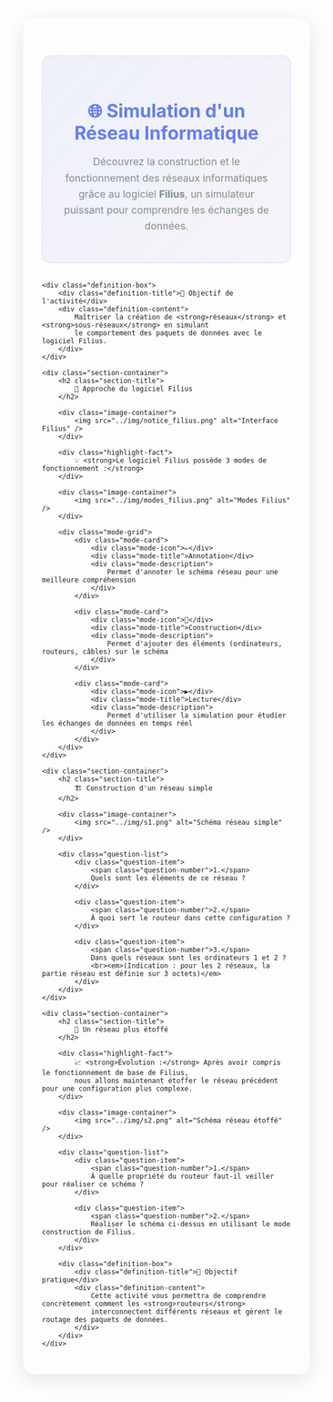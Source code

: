 <style>
.activity-section {
    background: var(--md-default-bg-color);
    border-radius: 20px;
    padding: 2rem;
    margin: 2rem 0;
    box-shadow: 0 8px 32px rgba(0, 0, 0, 0.1);
    border: 1px solid rgba(255, 255, 255, 0.2);
}

.activity-header {
    background: linear-gradient(135deg, rgba(102, 126, 234, 0.1), rgba(118, 75, 162, 0.05));
    border-radius: 15px;
    padding: 2rem;
    margin: 2rem 0;
    text-align: center;
    border: 1px solid rgba(102, 126, 234, 0.2);
}

.activity-title {
    color: #667eea;
    font-size: 2rem;
    margin-bottom: 1rem;
    font-weight: bold;
}

.activity-description {
    color: #7f8c8d;
    font-size: 1.1rem;
    line-height: 1.6;
}

.section-container {
    background: var(--md-default-bg-color);
    border-radius: 15px;
    padding: 2rem;
    margin: 2rem 0;
    border: 1px solid rgba(102, 126, 234, 0.2);
}

.section-title {
    color: #667eea;
    font-size: 1.5rem;
    font-weight: bold;
    margin-bottom: 1.5rem;
    display: flex;
    align-items: center;
    gap: 1rem;
}

.mode-grid {
    display: grid;
    grid-template-columns: repeat(auto-fit, minmax(250px, 1fr));
    gap: 1.5rem;
    margin: 2rem 0;
}

.mode-card {
    background: rgba(102, 126, 234, 0.1);
    border-radius: 12px;
    padding: 1.5rem;
    border: 1px solid rgba(102, 126, 234, 0.2);
    transition: all 0.3s ease;
    text-align: center;
}

.mode-card:hover {
    transform: translateY(-5px);
    box-shadow: 0 8px 25px rgba(102, 126, 234, 0.2);
}

.mode-icon {
    font-size: 2rem;
    margin-bottom: 1rem;
}

.mode-title {
    color: #667eea;
    font-weight: bold;
    font-size: 1.2rem;
    margin-bottom: 0.5rem;
}

.mode-description {
    color: #7f8c8d;
    font-size: 0.9rem;
    line-height: 1.4;
}

.image-container {
    text-align: center;
    margin: 2rem 0;
    padding: 1rem;
    background: rgba(255, 255, 255, 0.6);
    border-radius: 12px;
}

.image-container img {
    max-width: 100%;
    height: auto;
    border-radius: 8px;
    box-shadow: 0 4px 12px rgba(0, 0, 0, 0.1);
}

.question-list {
    background: rgba(255, 255, 255, 0.6);
    border-radius: 12px;
    padding: 1.5rem;
    margin: 1.5rem 0;
}

.question-item {
    background: linear-gradient(135deg, rgba(76, 175, 80, 0.1), rgba(139, 195, 74, 0.05));
    border-left: 4px solid #4caf50;
    border-radius: 8px;
    padding: 1rem;
    margin: 1rem 0;
    transition: all 0.3s ease;
}

.question-item:hover {
    transform: translateX(5px);
    box-shadow: 0 4px 12px rgba(76, 175, 80, 0.2);
}

.question-number {
    color: #4caf50;
    font-weight: bold;
    margin-right: 0.5rem;
}

.highlight-fact {
    background: linear-gradient(135deg, rgba(255, 193, 7, 0.1), rgba(255, 152, 0, 0.05));
    border-left: 5px solid #ffc107;
    border-radius: 12px;
    padding: 1.5rem;
    margin: 1.5rem 0;
    backdrop-filter: blur(10px);
}

.definition-box {
    background: linear-gradient(135deg, rgba(156, 39, 176, 0.1), rgba(233, 30, 99, 0.05));
    border-left: 5px solid #9c27b0;
    border-radius: 12px;
    padding: 1.5rem;
    margin: 1.5rem 0;
    backdrop-filter: blur(10px);
}

.definition-title {
    color: #9c27b0;
    font-weight: bold;
    font-size: 1.2rem;
    margin-bottom: 1rem;
}

.definition-content {
    color: var(--md-default-fg-color);
    line-height: 1.6;
}

@media (max-width: 768px) {
    .mode-grid {
        grid-template-columns: 1fr;
    }
}
</style>

<div class="activity-section">
    <div class="activity-header">
        <h1 class="activity-title">🌐 Simulation d'un Réseau Informatique</h1>
        <p class="activity-description">
            Découvrez la construction et le fonctionnement des réseaux informatiques grâce au logiciel 
            <strong>Filius</strong>, un simulateur puissant pour comprendre les échanges de données.
        </p>
    </div>
    
    <div class="definition-box">
        <div class="definition-title">🎯 Objectif de l'activité</div>
        <div class="definition-content">
            Maîtriser la création de <strong>réseaux</strong> et <strong>sous-réseaux</strong> en simulant 
            le comportement des paquets de données avec le logiciel Filius.
        </div>
    </div>
    
    <div class="section-container">
        <h2 class="section-title">
            🔧 Approche du logiciel Filius
        </h2>
        
        <div class="image-container">
            <img src="../img/notice_filius.png" alt="Interface Filius" />
        </div>
        
        <div class="highlight-fact">
            💡 <strong>Le logiciel Filius possède 3 modes de fonctionnement :</strong>
        </div>
        
        <div class="image-container">
            <img src="../img/modes_filius.png" alt="Modes Filius" />
        </div>
        
        <div class="mode-grid">
            <div class="mode-card">
                <div class="mode-icon">✏️</div>
                <div class="mode-title">Annotation</div>
                <div class="mode-description">
                    Permet d'annoter le schéma réseau pour une meilleure compréhension
                </div>
            </div>
            
            <div class="mode-card">
                <div class="mode-icon">🔨</div>
                <div class="mode-title">Construction</div>
                <div class="mode-description">
                    Permet d'ajouter des éléments (ordinateurs, routeurs, câbles) sur le schéma
                </div>
            </div>
            
            <div class="mode-card">
                <div class="mode-icon">▶️</div>
                <div class="mode-title">Lecture</div>
                <div class="mode-description">
                    Permet d'utiliser la simulation pour étudier les échanges de données en temps réel
                </div>
            </div>
        </div>
    </div>
    
    <div class="section-container">
        <h2 class="section-title">
            🏗️ Construction d'un réseau simple
        </h2>
        
        <div class="image-container">
            <img src="../img/s1.png" alt="Schéma réseau simple" />
        </div>
        
        <div class="question-list">
            <div class="question-item">
                <span class="question-number">1.</span>
                Quels sont les éléments de ce réseau ?
            </div>
            
            <div class="question-item">
                <span class="question-number">2.</span>
                À quoi sert le routeur dans cette configuration ?
            </div>
            
            <div class="question-item">
                <span class="question-number">3.</span>
                Dans quels réseaux sont les ordinateurs 1 et 2 ? 
                <br><em>(Indication : pour les 2 réseaux, la partie réseau est définie sur 3 octets)</em>
            </div>
        </div>
    </div>
    
    <div class="section-container">
        <h2 class="section-title">
            🚀 Un réseau plus étoffé
        </h2>
        
        <div class="highlight-fact">
            📈 <strong>Évolution :</strong> Après avoir compris le fonctionnement de base de Filius, 
            nous allons maintenant étoffer le réseau précédent pour une configuration plus complexe.
        </div>
        
        <div class="image-container">
            <img src="../img/s2.png" alt="Schéma réseau étoffé" />
        </div>
        
        <div class="question-list">
            <div class="question-item">
                <span class="question-number">1.</span>
                À quelle propriété du routeur faut-il veiller pour réaliser ce schéma ?
            </div>
            
            <div class="question-item">
                <span class="question-number">2.</span>
                Réaliser le schéma ci-dessus en utilisant le mode construction de Filius.
            </div>
        </div>
        
        <div class="definition-box">
            <div class="definition-title">🎯 Objectif pratique</div>
            <div class="definition-content">
                Cette activité vous permettra de comprendre concrètement comment les <strong>routeurs</strong> 
                interconnectent différents réseaux et gèrent le routage des paquets de données.
            </div>
        </div>
    </div>
</div>
